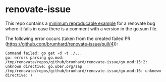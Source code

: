 # renovate-issue

This repo contains a [minimum reproducable example](https://github.com/renovatebot/renovate/blob/main/docs/development/minimal-reproductions.md#how-to-create-a-good-minimal-reproduction) for a renovate bug where it fails in case there is a comment with a version in the go.sum file.

The following error occurs (taken from the created failed PR (https://github.com/brumhard/renovate-issue/pull/4)):

```shell
Command failed: go get -d -t ./...
go: errors parsing go.mod:
/tmp/renovate/repos/github/brumhard/renovate-issue/go.mod:15:2: unknown directive: go.uber.org/zap
/tmp/renovate/repos/github/brumhard/renovate-issue/go.mod:16: unknown directive: )
```